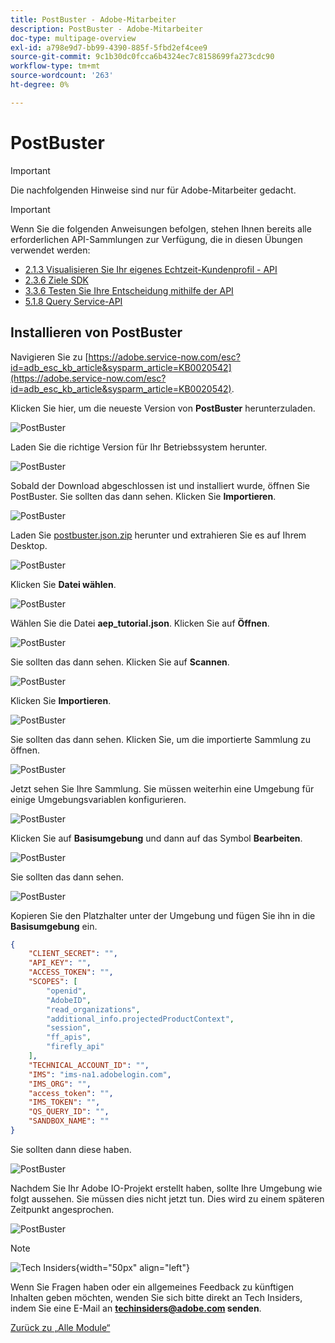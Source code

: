 ```yaml
---
title: PostBuster - Adobe-Mitarbeiter
description: PostBuster - Adobe-Mitarbeiter
doc-type: multipage-overview
exl-id: a798e9d7-bb99-4390-885f-5fbd2ef4cee9
source-git-commit: 9c1b30dc0fcca6b4324ec7c8158699fa273cdc90
workflow-type: tm+mt
source-wordcount: '263'
ht-degree: 0%

---
```


# PostBuster

>[!IMPORTANT]
>
>Die nachfolgenden Hinweise sind nur für Adobe-Mitarbeiter gedacht.

>[!IMPORTANT]
>
>Wenn Sie die folgenden Anweisungen befolgen, stehen Ihnen bereits alle erforderlichen API-Sammlungen zur Verfügung, die in diesen Übungen verwendet werden:
>
>- [2.1.3 Visualisieren Sie Ihr eigenes Echtzeit-Kundenprofil - API](./modules/rtcdp-b2c/module2.1/ex3.md)
>- [2.3.6 Ziele SDK](./modules/rtcdp-b2c/module2.3/ex6.md)
>- [3.3.6 Testen Sie Ihre Entscheidung mithilfe der API](./modules/ajo-b2c/module3.3/ex6.md)
>- [5.1.8 Query Service-API](./modules/datadistiller/module5.1/ex8.md)

## Installieren von PostBuster

Navigieren Sie zu [https://adobe.service-now.com/esc?id=adb_esc_kb_article&sysparm_article=KB0020542](https://adobe.service-now.com/esc?id=adb_esc_kb_article&sysparm_article=KB0020542).

Klicken Sie hier, um die neueste Version von **PostBuster** herunterzuladen.

![PostBuster](./assets/images/pb1.png)

Laden Sie die richtige Version für Ihr Betriebssystem herunter.

![PostBuster](./assets/images/pb2.png)

Sobald der Download abgeschlossen ist und installiert wurde, öffnen Sie PostBuster. Sie sollten das dann sehen. Klicken Sie **Importieren**.

![PostBuster](./assets/images/pb3.png)

Laden Sie [postbuster.json.zip](./assets/postman/postbuster.json.zip) herunter und extrahieren Sie es auf Ihrem Desktop.

![PostBuster](./assets/images/pbpb.png)

Klicken Sie **Datei wählen**.

![PostBuster](./assets/images/pb4.png)

Wählen Sie die Datei **aep_tutorial.json**. Klicken Sie auf **Öffnen**.

![PostBuster](./assets/images/pb5.png)

Sie sollten das dann sehen. Klicken Sie auf **Scannen**.

![PostBuster](./assets/images/pb6.png)

Klicken Sie **Importieren**.

![PostBuster](./assets/images/pb7.png)

Sie sollten das dann sehen. Klicken Sie, um die importierte Sammlung zu öffnen.

![PostBuster](./assets/images/pb8.png)

Jetzt sehen Sie Ihre Sammlung. Sie müssen weiterhin eine Umgebung für einige Umgebungsvariablen konfigurieren.

![PostBuster](./assets/images/pb9.png)

Klicken Sie auf **Basisumgebung** und dann auf das Symbol **Bearbeiten**.

![PostBuster](./assets/images/pb10.png)

Sie sollten das dann sehen.

![PostBuster](./assets/images/pb11.png)

Kopieren Sie den Platzhalter unter der Umgebung und fügen Sie ihn in die **Basisumgebung** ein.

```json
{
	"CLIENT_SECRET": "",
	"API_KEY": "",
	"ACCESS_TOKEN": "",
	"SCOPES": [
		"openid",
		"AdobeID",
		"read_organizations",
		"additional_info.projectedProductContext",
		"session",
		"ff_apis",
		"firefly_api"
	],
	"TECHNICAL_ACCOUNT_ID": "",
	"IMS": "ims-na1.adobelogin.com",
	"IMS_ORG": "",
	"access_token": "",
	"IMS_TOKEN": "",
	"QS_QUERY_ID": "",
	"SANDBOX_NAME": ""
}
```

Sie sollten dann diese haben.

![PostBuster](./assets/images/pb12.png)

Nachdem Sie Ihr Adobe IO-Projekt erstellt haben, sollte Ihre Umgebung wie folgt aussehen. Sie müssen dies nicht jetzt tun. Dies wird zu einem späteren Zeitpunkt angesprochen.

![PostBuster](./assets/images/pb13.png)

>[!NOTE]
>
>![Tech Insiders](./assets/images/techinsiders.png){width="50px" align="left"}
>
>Wenn Sie Fragen haben oder ein allgemeines Feedback zu künftigen Inhalten geben möchten, wenden Sie sich bitte direkt an Tech Insiders, indem Sie eine E-Mail an **techinsiders@adobe.com senden**.

[Zurück zu „Alle Module“](./overview.md)
